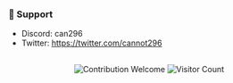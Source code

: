 <p align='center'>
</p>


### 🧰 Support
- Discord: can296
- Twitter: https://twitter.com/cannot296

##  



<p align="center">
  <img src="https://img.shields.io/badge/contributions-welcome-brightgreen.svg?style=flat" alt="Contribution Welcome">
  <img src="https://visitor-badge.laobi.icu/badge?page_id=geniuscan-db" alt="Visitor Count">
</p>
